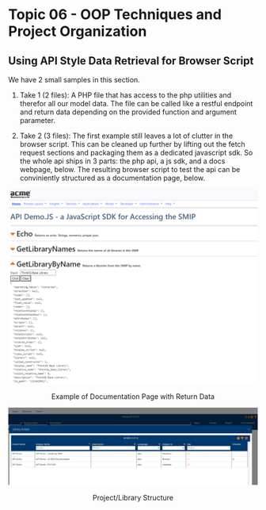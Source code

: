 # Topic 06 - OOP Techniques and Project Organization

## Using API Style Data Retrieval for Browser Script

We have 2 small samples in this section.

1. Take 1 (2 files): A PHP file that has access to the php utilities and therefor all our model data. The file can be called like a restful endpoint and return data depending on the provided function and argument parameter.

1. Take 2 (3 files): The first example still leaves a lot of clutter in the browser script. This can be cleaned up further by lifting out the fetch request sections and packaging them as a dedicated javascript sdk. So the whole api ships in 3 parts: the php api, a js sdk, and a docs webpage, below. The resulting browser script to test the api can be conviniently structured as a documentation page, below.

![Screenshot](./img/apiDemo.png)
<center>Example of Documentation Page with Return Data</center>

![Screenshot](./img/apiDemoLibrary.png)
<center>Project/Library Structure</center>